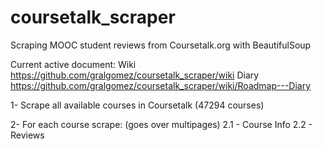 # coursetalk_scraper
Scraping MOOC student reviews from Coursetalk.org with BeautifulSoup

Current active document: 
Wiki https://github.com/gralgomez/coursetalk_scraper/wiki
Diary https://github.com/gralgomez/coursetalk_scraper/wiki/Roadmap---Diary

1- Scrape all available courses in Coursetalk (47294 courses)

2- For each course scrape: (goes over multipages)
  2.1 - Course Info
  2.2 - Reviews
